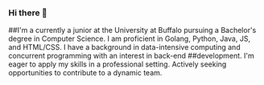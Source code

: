 ### Hi there 👋
##I'm a currently a junior at the University at Buffalo pursuing a Bachelor's degree in Computer Science. I am proficient in Golang, Python, Java, JS, and HTML/CSS. I have a background in data-intensive computing and concurrent programming with an interest in back-end ##development. I'm eager to apply my skills in a professional setting. Actively seeking opportunities to contribute to a dynamic team.
<!--
**MatthewHCheung/MatthewHCheung** is a ✨ _special_ ✨ repository because its `README.md` (this file) appears on your GitHub profile.

Here are some ideas to get you started:

- 🔭 I’m currently working on ...
- 🌱 I’m currently learning ...
- 👯 I’m looking to collaborate on ...
- 🤔 I’m looking for help with ...
- 💬 Ask me about ...
- 📫 How to reach me: ...
- 😄 Pronouns: ...
- ⚡ Fun fact: ...
-->
